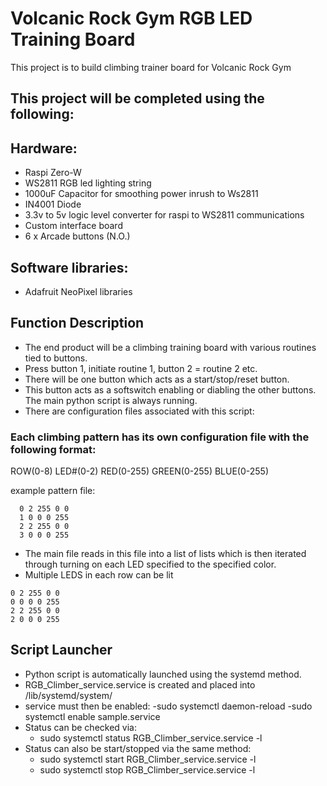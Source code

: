 # Volcanic Rock Gym RGB LED Training Board

This project is to build climbing trainer board for Volcanic Rock Gym

## This project will be completed using the following:

## Hardware: 
- Raspi Zero-W
- WS2811 RGB led lighting string
- 1000uF Capacitor for smoothing power inrush to Ws2811
- IN4001 Diode
- 3.3v to 5v logic level converter for raspi to WS2811 communications
- Custom interface board
- 6 x Arcade buttons (N.O.)

## Software libraries:
- Adafruit NeoPixel libraries

## Function Description
- The end product will be a climbing training board with various routines tied to buttons.  
- Press button 1, initiate routine 1, button 2 = routine 2 etc.
- There will be one button which acts as a start/stop/reset button.  
- This button acts as a softswitch enabling or diabling the other buttons.  The main python script is always running. 
- There are configuration files associated with this script:

### Each climbing pattern has its own configuration file with the following format:

ROW(0-8) LED#(0-2) RED(0-255) GREEN(0-255) BLUE(0-255)

example pattern file:
```
  0 2 255 0 0
  1 0 0 0 255
  2 2 255 0 0
  3 0 0 0 255
```
- The main file reads in this file into a list of lists  which is then iterated through turning on each LED specified to the specified color.
 - Multiple LEDS in each row can be lit
 ```
0 2 255 0 0
0 0 0 0 255
2 2 255 0 0
2 0 0 0 255
```

## Script Launcher
- Python script is automatically launched using the systemd method.
- RGB_Climber_service.service is created and placed into /lib/systemd/system/
- service must then be enabled:
  -sudo systemctl daemon-reload
  -sudo systemctl enable sample.service
- Status can be checked via: 
  - sudo systemctl status RGB_Climber_service.service -l
- Status can also be start/stopped via the same method:
  - sudo systemctl start RGB_Climber_service.service -l
  - sudo systemctl stop RGB_Climber_service.service -l
